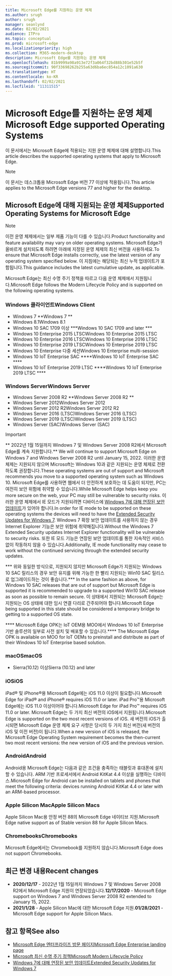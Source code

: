 ```yaml
---
title: Microsoft Edge를 지원하는 운영 체제
ms.author: srugh
author: srugh
manager: seanlynd
ms.date: 02/02/2021
audience: ITPro
ms.topic: conceptual
ms.prod: microsoft-edge
ms.localizationpriority: high
ms.collection: M365-modern-desktop
description: Microsoft Edge를 지원하는 운영 체제
ms.openlocfilehash: 81b9999a98a913e72f3a064f32bd88b301e52b5f
ms.sourcegitcommit: 90f33698262b255a63d6ba6ec854a12c1091a630
ms.translationtype: HT
ms.contentlocale: ko-KR
ms.lasthandoff: 02/02/2021
ms.locfileid: "11311515"
---
```

# <span data-ttu-id="114f9-103">Microsoft Edge를 지원하는 운영 체제</span><span class="sxs-lookup"><span data-stu-id="114f9-103">Microsoft Edge supported Operating Systems</span></span>

<span data-ttu-id="114f9-104">이 문서에서는 Microsoft Edge에 적용되는 지원 운영 체제에 대해 설명합니다.</span><span class="sxs-lookup"><span data-stu-id="114f9-104">This article describes the supported operating systems that apply to Microsoft Edge.</span></span>

> [!NOTE]
> <span data-ttu-id="114f9-105">이 문서는 데스크톱용 Microsoft Edge 버전 77 이상에 적용됩니다.</span><span class="sxs-lookup"><span data-stu-id="114f9-105">This article applies to the Microsoft Edge versions 77 and higher for the desktop.</span></span>

## <span data-ttu-id="114f9-106">Microsoft Edge에 대해 지원되는 운영 체제</span><span class="sxs-lookup"><span data-stu-id="114f9-106">Supported Operating Systems for Microsoft Edge</span></span>

> [!NOTE]
> <span data-ttu-id="114f9-107">이전 운영 체제에서는 일부 제품 기능이 다를 수 있습니다.</span><span class="sxs-lookup"><span data-stu-id="114f9-107">Product functionality and feature availability may vary on older operating systems.</span></span> <span data-ttu-id="114f9-108">Microsoft Edge가 올바르게 설치되도록 하려면 아래에 지정된 운영 체제의 최신 버전을 사용하세요.</span><span class="sxs-lookup"><span data-stu-id="114f9-108">To ensure that Microsoft Edge installs correctly, use the latest version of any operating system specified below.</span></span> <span data-ttu-id="114f9-109">이 지침에는 해당되는 최신 누적 업데이트가 포함됩니다.</span><span class="sxs-lookup"><span data-stu-id="114f9-109">This guidance includes the latest cumulative update, as applicable.</span></span>

<span data-ttu-id="114f9-110">Microsoft Edge는 최신 수명 주기 정책을 따르고 다음 운영 체제에서 지원됩니다.</span><span class="sxs-lookup"><span data-stu-id="114f9-110">Microsoft Edge follows the Modern Lifecycle Policy and is supported on the following operating systems.</span></span>

### <span data-ttu-id="114f9-111">Windows 클라이언트</span><span class="sxs-lookup"><span data-stu-id="114f9-111">Windows Client</span></span>

- <span data-ttu-id="114f9-112">Windows 7 \*\*</span><span class="sxs-lookup"><span data-stu-id="114f9-112">Windows 7 \*\*</span></span>
- <span data-ttu-id="114f9-113">Windows 8.1</span><span class="sxs-lookup"><span data-stu-id="114f9-113">Windows 8.1</span></span>
- <span data-ttu-id="114f9-114">Windows 10 SAC 1709 이상 \*\*\*</span><span class="sxs-lookup"><span data-stu-id="114f9-114">Windows 10 SAC 1709 and later \*\*\*</span></span>
- <span data-ttu-id="114f9-115">Windows 10 Enterprise 2015 LTSC</span><span class="sxs-lookup"><span data-stu-id="114f9-115">Windows 10 Enterprise 2015 LTSC</span></span>
- <span data-ttu-id="114f9-116">Windows 10 Enterprise 2016 LTSC</span><span class="sxs-lookup"><span data-stu-id="114f9-116">Windows 10 Enterprise 2016 LTSC</span></span>
- <span data-ttu-id="114f9-117">Windows 10 Enterprise 2019 LTSC</span><span class="sxs-lookup"><span data-stu-id="114f9-117">Windows 10 Enterprise 2019 LTSC</span></span>
- <span data-ttu-id="114f9-118">Windows 10 Enterprise 다중 세션</span><span class="sxs-lookup"><span data-stu-id="114f9-118">Windows 10 Enterprise multi-session</span></span>
- <span data-ttu-id="114f9-119">Windows 10 IoT Enterprise SAC \*\*\*\*</span><span class="sxs-lookup"><span data-stu-id="114f9-119">Windows 10 IoT Enterprise SAC \*\*\*\*</span></span>
- <span data-ttu-id="114f9-120">Windows 10 IoT Enterprise 2019 LTSC \*\*\*\*</span><span class="sxs-lookup"><span data-stu-id="114f9-120">Windows 10 IoT Enterprise 2019 LTSC \*\*\*\*</span></span>

### <span data-ttu-id="114f9-121">Windows Server</span><span class="sxs-lookup"><span data-stu-id="114f9-121">Windows Server</span></span>

- <span data-ttu-id="114f9-122">Windows Server 2008 R2 \*\*</span><span class="sxs-lookup"><span data-stu-id="114f9-122">Windows Server 2008 R2 \*\*</span></span>
- <span data-ttu-id="114f9-123">Windows Server 2012</span><span class="sxs-lookup"><span data-stu-id="114f9-123">Windows Server 2012</span></span>
- <span data-ttu-id="114f9-124">Windows Server 2012 R2</span><span class="sxs-lookup"><span data-stu-id="114f9-124">Windows Server 2012 R2</span></span>
- <span data-ttu-id="114f9-125">Windows Server 2016 (LTSC)</span><span class="sxs-lookup"><span data-stu-id="114f9-125">Windows Server 2016 (LTSC)</span></span>
- <span data-ttu-id="114f9-126">Windows Server 2019 (LTSC)</span><span class="sxs-lookup"><span data-stu-id="114f9-126">Windows Server 2019 (LTSC)</span></span>
- <span data-ttu-id="114f9-127">Windows Server (SAC)</span><span class="sxs-lookup"><span data-stu-id="114f9-127">Windows Server (SAC)</span></span>

> [!IMPORTANT]
> <span data-ttu-id="114f9-128">\*\* 2022년 1월 15일까지 Windows 7 및 Windows Server 2008 R2에서 Microsoft Edge를 계속 지원합니다.</span><span class="sxs-lookup"><span data-stu-id="114f9-128">\*\* We will continue to support Microsoft Edge on Windows 7 and Windows Server 2008 R2 until January 15, 2022.</span></span> <span data-ttu-id="114f9-129">이러한 운영 체제는 지원되지 않으며 Microsoft는 Windows 10과 같은 지원되는 운영 체제로 전환하도록 권장합니다.</span><span class="sxs-lookup"><span data-stu-id="114f9-129">These operating systems are out of support and Microsoft recommends you move to a supported operating system such as Windows 10.</span></span> <span data-ttu-id="114f9-130">Microsoft Edge를 사용하면 웹에서 더 안전하게 보호하는 데 도움이 되지만, PC는 여전히 보안 위험에 취약할 수 있습니다.</span><span class="sxs-lookup"><span data-stu-id="114f9-130">While Microsoft Edge helps keep you more secure on the web, your PC may still be vulnerable to security risks.</span></span> <span data-ttu-id="114f9-131">이러한 운영 체제에서 IE 모드가 지원되려면 디바이스에 [Windows 7에 대해 연장된 보안 업데이트](https://support.microsoft.com/help/4527878/faq-about-extended-security-updates-for-windows-7)가 있어야 합니다.</span><span class="sxs-lookup"><span data-stu-id="114f9-131">In order for IE mode to be supported on these operating systems the devices will need to have the [Extended Security Updates for Windows 7](https://support.microsoft.com/help/4527878/faq-about-extended-security-updates-for-windows-7).</span></span> <span data-ttu-id="114f9-132">Windows 7 확장 보안 업데이트를 사용하지 않는 경우 Internet Explorer 기능은 보안 위험에 취약해집니다.</span><span class="sxs-lookup"><span data-stu-id="114f9-132">Without the Windows 7 Extended Security updates Internet Explorer functionality will be vulnerable to security risks.</span></span> <span data-ttu-id="114f9-133">또한 IE 모드 기능은 연장된 보안 업데이트를 통한 지속적인 서비스 없이 작동하지 않을 수 있습니다.</span><span class="sxs-lookup"><span data-stu-id="114f9-133">Additionally, IE mode functionality may cease to work without the continued servicing through the extended security updates.</span></span>  
>
> <span data-ttu-id="114f9-134">\*\*\* 위와 동일한 방식으로, 지원되지 않지만 Microsoft Edge가 지원되는 Windows 10 SAC 릴리스의 경우 보안 유지를 위해 가능한 한 빨리 지원되는 Win10 SAC 릴리스로 업그레이드하는 것이 좋습니다.</span><span class="sxs-lookup"><span data-stu-id="114f9-134">\*\*\* In the same fashion as above, for Windows 10 SAC releases that are out of support but Microsoft Edge is supported it is recommended to upgrade to a supported Win10 SAC release as soon as possible to remain secure.</span></span> <span data-ttu-id="114f9-135">이 상태에서 지원되는 Microsoft Edge는 지원되는 OS 상태에 대한 임시 연결 다리로 간주되어야 합니다.</span><span class="sxs-lookup"><span data-stu-id="114f9-135">Microsoft Edge being supported in this state should be considered a temporary bridge to getting to a supported OS state.</span></span>
>
> <span data-ttu-id="114f9-136">\*\*\*\* Microsoft Edge OPK는 IoT OEM용 MOO에서 Windows 10 IoT Enterprise 기반 솔루션의 일부로 사전 설치 및 배포할 수 있습니다.</span><span class="sxs-lookup"><span data-stu-id="114f9-136">\*\*\*\* The Microsoft Edge OPK is available on MOO for IoT OEMs to preinstall and distribute as part of their Windows 10 IoT Enterprise based solution.</span></span>

### <span data-ttu-id="114f9-137">macOS</span><span class="sxs-lookup"><span data-stu-id="114f9-137">macOS</span></span>

- <span data-ttu-id="114f9-138">Sierra(10.12) 이상</span><span class="sxs-lookup"><span data-stu-id="114f9-138">Sierra (10.12) and later</span></span>

### <span data-ttu-id="114f9-139">iOS</span><span class="sxs-lookup"><span data-stu-id="114f9-139">iOS</span></span>

<span data-ttu-id="114f9-140">iPad&reg; 및 iPhone&reg;용 Microsoft Edge에는 iOS 11.0 이상이 필요합니다.</span><span class="sxs-lookup"><span data-stu-id="114f9-140">Microsoft Edge for iPad&reg; and iPhone&reg; requires iOS 11.0 or later.</span></span> <span data-ttu-id="114f9-141">iPad Pro&trade;용 Microsoft Edge에는 iOS 11.0 이상이어야 합니다.</span><span class="sxs-lookup"><span data-stu-id="114f9-141">Microsoft Edge for iPad Pro&trade; requires iOS 11.0 or later.</span></span> <span data-ttu-id="114f9-142">Microsoft Edge는 두 가지 최신 버전의 iOS에서 지원됩니다.</span><span class="sxs-lookup"><span data-stu-id="114f9-142">Microsoft Edge is supported on the two most recent versions of iOS.</span></span> <span data-ttu-id="114f9-143">새 버전의 iOS가 출시되면 Microsoft Edge 운영 체제 요구 사항은 당시의 두 가지 최신 버전(새 버전의 iOS 및 이전 버전)이 됩니다.</span><span class="sxs-lookup"><span data-stu-id="114f9-143">When a new version of iOS is released, the Microsoft Edge Operating System requirement becomes the then-current two most recent versions: the new version of iOS and the previous version.</span></span>

### <span data-ttu-id="114f9-144">Android</span><span class="sxs-lookup"><span data-stu-id="114f9-144">Android</span></span>

<span data-ttu-id="114f9-145">Android용 Microsoft Edge는 다음과 같은 조건을 충족하는 태블릿과 휴대폰에 설치할 수 있습니다. ARM 기반 프로세서에서 Android KitKat 4.4 이상을 실행하는 디바이스.</span><span class="sxs-lookup"><span data-stu-id="114f9-145">Microsoft Edge for Android can be installed on tablets and phones that meet the following criteria: devices running Android KitKat 4.4 or later with an ARM-based processor.</span></span>

### <span data-ttu-id="114f9-146">Apple Silicon Mac</span><span class="sxs-lookup"><span data-stu-id="114f9-146">Apple Silicon Macs</span></span>

<span data-ttu-id="114f9-147">Apple Silicon Mac용 안정 버전 88의 Microsoft Edge 네이티브 지원.</span><span class="sxs-lookup"><span data-stu-id="114f9-147">Microsoft Edge native support as of Stable version 88 for Apple Silicon Macs.</span></span>

### <span data-ttu-id="114f9-148">Chromebooks</span><span class="sxs-lookup"><span data-stu-id="114f9-148">Chromebooks</span></span>

<span data-ttu-id="114f9-149">Microsoft Edge에서는 Chromebook를 지원하지 않습니다.</span><span class="sxs-lookup"><span data-stu-id="114f9-149">Microsoft Edge does not support Chromebooks.</span></span>

## <span data-ttu-id="114f9-150">최근 변경 내용</span><span class="sxs-lookup"><span data-stu-id="114f9-150">Recent changes</span></span>

- <span data-ttu-id="114f9-151">**2020/12/17** - 2022년 1월 15일까지 Windows 7 및 Windows Server 2008 R2에서 Microsoft Edge 지원이 연장되었습니다.</span><span class="sxs-lookup"><span data-stu-id="114f9-151">**12/17/2020** - Microsoft Edge support on Windows 7 and Windows Server 2008 R2 extended to January 15, 2022.</span></span>
- <span data-ttu-id="114f9-152">**2021/1/28** - Apple Silicon Mac에 대한 Microsoft Edge 지원.</span><span class="sxs-lookup"><span data-stu-id="114f9-152">**01/28/2021** - Microsoft Edge support for Apple Silicon Macs.</span></span>

## <span data-ttu-id="114f9-153">참고 항목</span><span class="sxs-lookup"><span data-stu-id="114f9-153">See also</span></span>

- [<span data-ttu-id="114f9-154">Microsoft Edge 엔터프라이즈 방문 페이지</span><span class="sxs-lookup"><span data-stu-id="114f9-154">Microsoft Edge Enterprise landing page</span></span>](https://aka.ms/EdgeEnterprise)
- [<span data-ttu-id="114f9-155">Microsoft 최신 수명 주기 정책</span><span class="sxs-lookup"><span data-stu-id="114f9-155">Microsoft Modern Lifecycle Policy</span></span>](https://support.microsoft.com/help/30881/modern-lifecycle-policy)
- [<span data-ttu-id="114f9-156">Windows 7에 대해 연장된 보안 업데이트</span><span class="sxs-lookup"><span data-stu-id="114f9-156">Extended Security Updates for Windows 7</span></span>](https://support.microsoft.com/help/4527878/faq-about-extended-security-updates-for-windows-7)

